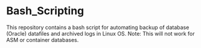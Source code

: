 # Bash_Scripting
This repository contains a bash script for automating  backup of database (Oracle) datafiles and archived logs in Linux OS. Note: This will not work for ASM or container databases.

